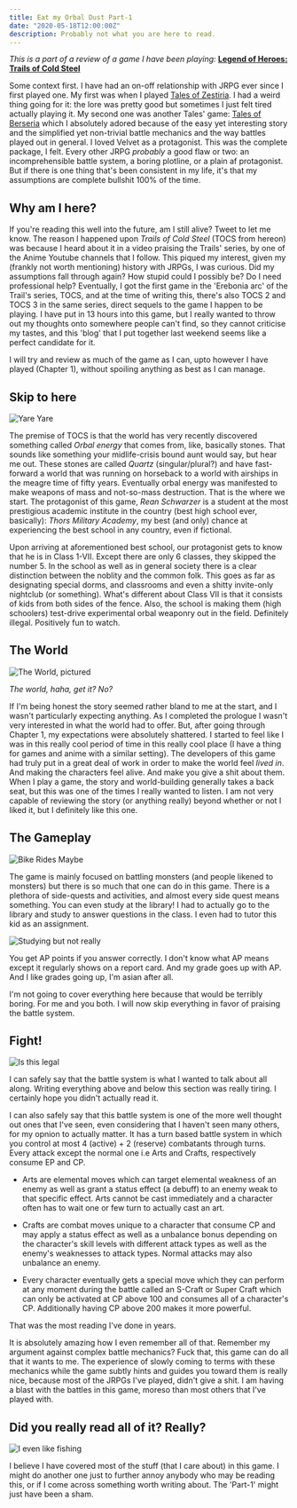 ```yaml
---
title: Eat my Orbal Dust Part-1
date: "2020-05-18T12:00:00Z"
description: Probably not what you are here to read.
---
```


_This is a part of a review of a game I have been playing:_ **[Legend of Heroes: Trails of Cold Steel](https://store.steampowered.com/app/538680/The_Legend_of_Heroes_Trails_of_Cold_Steel/)**

Some context first. I have had an on-off relationship with JRPG ever since I first played one. My first was when I played [Tales of Zestiria](https://store.steampowered.com/app/351970/Tales_of_Zestiria/). I had a weird thing going for it: the lore was pretty good but sometimes I just felt tired actually playing it. My second one was another Tales' game: [Tales of Berseria](https://store.steampowered.com/app/429660/Tales_of_Berseria/) which I absolutely adored because of the easy yet interesting story and the simplified yet non-trivial battle mechanics and the way battles played out in general. I loved Velvet as a protagonist. This was the complete package, I felt. Every other JRPG _probably_ a good flaw or two: an incomprehensible battle system, a boring plotline, or a plain af protagonist. But if there is one thing that's been consistent in my life, it's that my assumptions are complete bullshit 100% of the time.

## Why am I here?

If you're reading this well into the future, am I still alive? Tweet to let me know. The reason I happened upon _Trails of Cold Steel_ (TOCS from hereon) was because I heard about it in a video praising the Trails' series, by one of the Anime Youtube channels that I follow. This piqued my interest, given my (frankly not worth mentioning) history with JRPGs, I was curious. Did my assumptions fall through again? How stupid could I possibly be? Do I need professional help? Eventually, I got the first game in the 'Erebonia arc' of the Trail's series, TOCS, and at the time of writing this, there's also TOCS 2 and TOCS 3 in the same series, direct sequels to the game I happen to be playing. I have put in 13 hours into this game, but I really wanted to throw out my thoughts onto somewhere people can't find, so they cannot criticise my tastes, and this 'blog' that I put together last weekend seems like a perfect candidate for it.

I will try and review as much of the game as I can, upto however I have played (Chapter 1), without spoiling anything as best as I can manage.

## Skip to here

![Yare Yare](ss4.jpeg)

The premise of TOCS is that the world has very recently discovered something called _Orbal energy_ that comes from, like, basically stones. That sounds like something your midlife-crisis bound aunt would say, but hear me out. These stones are called _Quartz_ (singular/plural?) and have fast-forward a world that was running on horseback to a world with airships in the meagre time of fifty years. Eventually orbal energy was manifested to make weapons of mass and not-so-mass destruction. That is the where we start. The protagonist of this game, _Rean Schwarzer_ is a student at the most prestigious academic institute in the country (best high school ever, basically): _Thors Military Academy_, my best (and only) chance at experiencing the best school in any country, even if fictional.

Upon arriving at aforementioned best school, our protagonist gets to know that he is in Class 1-VII. Except there are only 6 classes, they skipped the number 5. In the school as well as in general society there is a clear distinction between the noblity and the common folk. This goes as far as designating special dorms, and classrooms and even a shitty invite-only nightclub (or something). What's different about Class VII is that it consists of kids from both sides of the fence. Also, the school is making them (high schoolers) test-drive experimental orbal weaponry out in the field. Definitely illegal. Positively fun to watch.


## The World

![The World, pictured](dio.gif)

_The world, haha, get it? No?_

If I'm being honest the story seemed rather bland to me at the start, and I wasn't particularly expecting anything. As I completed the prologue I wasn't very interested in what the world had to offer. But, after going through Chapter 1, my expectations were absolutely shattered. I started to feel like I was in this really cool period of time in this really cool place (I have a thing for games and anime with a similar setting). The developers of this game had truly put in a great deal of work in order to make the world feel _lived in_. And making the characters feel alive. And make you give a shit about them. When I play a game, the story and world-building generally takes a back seat, but this was one of the times I really wanted to listen. I am not very capable of reviewing the story (or anything really) beyond whether or not I liked it, but I definitely like this one.


## The Gameplay

![Bike Rides Maybe](ss5.jpeg)
<!-- <img style="float: right;" src="ss5.jpeg"> -->

The game is mainly focused on battling monsters (and people likened to monsters) but there is so much that one can do in this game. There is a plethora of side-quests and activities, and almost every side quest means something. You can even study at the library! I had to actually go to the library and study to answer questions in the class. I even had to tutor this kid as an assignment.

![Studying but not really](ss1.jpeg)

You get AP points if you answer correctly. I don't know what AP means except it regularly shows on a report card. And my grade goes up with AP. And I like grades going up, I'm asian after all.

I'm not going to cover everything here because that would be terribly boring. For me and you both. I will now skip everything in favor of praising the battle system.


## Fight!

![Is this legal](ss6.jpeg)

I can safely say that the battle system is what I wanted to talk about all along. Writing everything above and below this section was really tiring. I certainly hope you didn't actually read it.

I can also safely say that this battle system is one of the more well thought out ones that I've seen, even considering that I haven't seen many others, for my opnion to actually matter. It has a turn based battle system in which you control at most 4 (active) + 2 (reserve) combatants through turns. Every attack except the normal one i.e Arts and Crafts, respectively consume EP and CP.  

-  Arts are elemental moves which can target elemental weakness of an enemy as well as grant a status effect (a debuff) to an enemy weak to that specific effect. Arts cannot be cast immediately and a character often has to wait one or few turn to actually cast an art.
-  Crafts are combat moves unique to a character that consume CP and may apply a status effect as well as a unbalance bonus depending on the character's skill levels with different attack types as well as the enemy's weaknesses to attack types. Normal attacks may also unbalance an enemy.

-  Every character eventually gets a special move which they can perform at any moment during the battle called an S-Craft or Super Craft which can only be activated at CP above 100 and consumes all of a character's CP. Additionally having CP above 200 makes it more powerful.

That was the most reading I've done in years.

It is absolutely amazing how I even remember all of that. Remember my argument against complex battle mechanics? Fuck that, this game can do all that it wants to me. The experience of slowly coming to terms with these mechanics while the game subtly hints and guides you toward them is really nice, because most of the JRPGs I've played, didn't give a shit. I am having a blast with the battles in this game, moreso than most others that I've played with.

## Did you really read all of it? Really?

![I even like fishing](ss3.jpeg)

I believe I have covered most of the stuff (that I care about) in this game. I might do another one just to further annoy anybody who may be reading this, or if I come across something worth writing about. The 'Part-1' might just have been a sham.